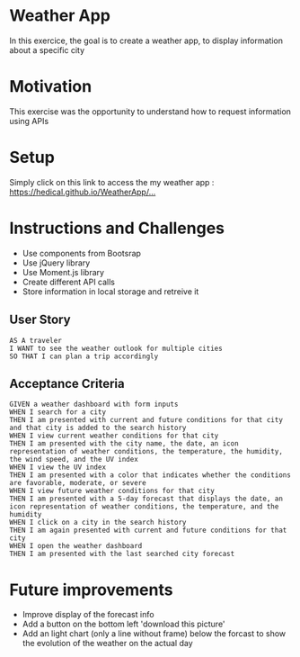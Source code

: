 # Weather App
In this exercice, the goal is to create a weather app, to display information about a specific city

# Motivation
This exercise was the opportunity to understand how to request information using APIs

# Setup
Simply click on this link to access the my weather app : https://hedical.github.io/WeatherApp/…

# Instructions and Challenges
- Use components from Bootsrap
- Use jQuery library
- Use Moment.js library
- Create different API calls
- Store information in local storage and retreive it

## User Story

```
AS A traveler
I WANT to see the weather outlook for multiple cities
SO THAT I can plan a trip accordingly
```

## Acceptance Criteria

```
GIVEN a weather dashboard with form inputs
WHEN I search for a city
THEN I am presented with current and future conditions for that city and that city is added to the search history
WHEN I view current weather conditions for that city
THEN I am presented with the city name, the date, an icon representation of weather conditions, the temperature, the humidity, the wind speed, and the UV index
WHEN I view the UV index
THEN I am presented with a color that indicates whether the conditions are favorable, moderate, or severe
WHEN I view future weather conditions for that city
THEN I am presented with a 5-day forecast that displays the date, an icon representation of weather conditions, the temperature, and the humidity
WHEN I click on a city in the search history
THEN I am again presented with current and future conditions for that city
WHEN I open the weather dashboard
THEN I am presented with the last searched city forecast
```
# Future improvements
- Improve display of the forecast info
- Add a button on the bottom left 'download this picture'
- Add an light chart (only a line without frame) below the forcast to show the evolution of the weather on the actual day 
